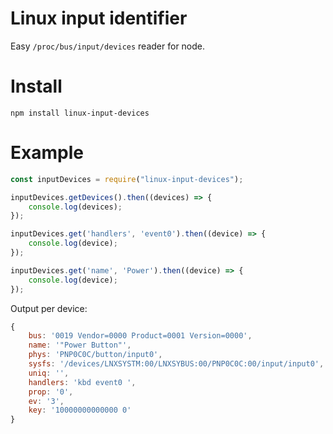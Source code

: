 # Linux input identifier

Easy `/proc/bus/input/devices` reader for node.

# Install

`npm install linux-input-devices`

# Example

```js
const inputDevices = require("linux-input-devices");

inputDevices.getDevices().then((devices) => {
    console.log(devices);
});

inputDevices.get('handlers', 'event0').then((device) => {
    console.log(device);
});

inputDevices.get('name', 'Power').then((device) => {
    console.log(device);
});
```

Output per device:
```js
{
    bus: '0019 Vendor=0000 Product=0001 Version=0000',
    name: '"Power Button"',
    phys: 'PNP0C0C/button/input0',
    sysfs: '/devices/LNXSYSTM:00/LNXSYBUS:00/PNP0C0C:00/input/input0',
    uniq: '',
    handlers: 'kbd event0 ',
    prop: '0',
    ev: '3',
    key: '10000000000000 0'
}
```
